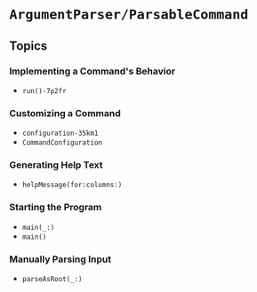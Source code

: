 # ``ArgumentParser/ParsableCommand``

## Topics

### Implementing a Command's Behavior

- ``run()-7p2fr``

### Customizing a Command

- ``configuration-35km1``
- ``CommandConfiguration``

### Generating Help Text

- ``helpMessage(for:columns:)``

### Starting the Program

- ``main(_:)``
- ``main()``

### Manually Parsing Input

- ``parseAsRoot(_:)``

